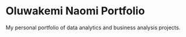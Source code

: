 # Oluwakemi Naomi Portfolio
My personal portfolio of data analytics and business analysis projects.
